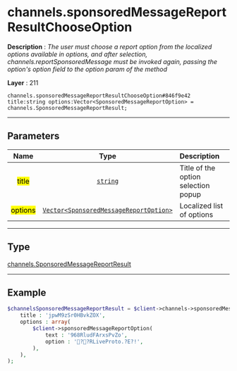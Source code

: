 # channels.sponsoredMessageReportResultChooseOption

**Description** : *The user must choose a report option from the localized options available in options, and after selection, channels.reportSponsoredMessage must be invoked again, passing the option's option field to the option param of the method*

**Layer** : 211

```tl
channels.sponsoredMessageReportResultChooseOption#846f9e42 title:string options:Vector<SponsoredMessageReportOption> = channels.SponsoredMessageReportResult;
```

---

## Parameters

| Name | Type | Description |
| :---: | :---: | :--- |
| <mark>title</mark> | [`string`](type/string) | Title of the option selection popup |
| <mark>options</mark> | [`Vector<SponsoredMessageReportOption>`](type/SponsoredMessageReportOption) | Localized list of options |

---

## Type

[channels.SponsoredMessageReportResult](type/channels.SponsoredMessageReportResult)

---

## Example

```php
$channelsSponsoredMessageReportResult = $client->channels->sponsoredMessageReportResultChooseOption(
	title : 'jpwM9zSr0HBvkZOX',
	options : array(
		$client->sponsoredMessageReportOption(
			text : '968RludFArxsPvZo',
			option : '??RLiveProto.?E?!',
		),
	),
);
```